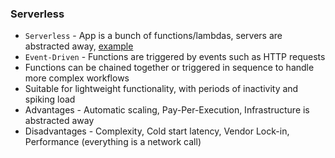### Serverless
* `Serverless` - App is a bunch of functions/lambdas, servers are abstracted away, [example](serverless.png)
* `Event-Driven` - Functions are triggered by events such as HTTP requests
* Functions can be chained together or triggered in sequence to handle more complex workflows
* Suitable for lightweight functionality, with periods of inactivity and spiking load
* Advantages - Automatic scaling, Pay-Per-Execution, Infrastructure is abstracted away
* Disadvantages - Complexity, Cold start latency, Vendor Lock-in, Performance (everything is a network call)
